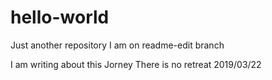 # hello-world
Just another repository
I am on readme-edit branch

I am writing about this Jorney
There is no retreat
2019/03/22
